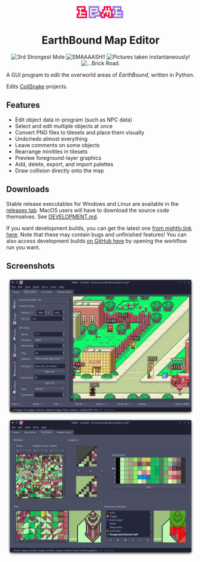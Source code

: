 <div align="center">
<img alt="EBME" src=https://github.com/Supremekirb/EBME/blob/main/assets/logos/logo.png?raw=true>
<h1 align="center">EarthBound Map Editor</h1>
<img alt="3rd Strongest Mole" src="https://img.shields.io/badge/3rd-Strongest_Mole-gold">
<img alt="SMAAAASH!!" src="https://img.shields.io/badge/SMAAAASH!!-blue">
<img alt="Pictures taken instantaneously!" src="https://img.shields.io/badge/Pictures_taken-instantaneously!-forestgreen">
<img alt="...Brick Road." src="https://img.shields.io/badge/...-Brick_Road.-orangered">
</div>

A GUI program to edit the overworld areas of _EarthBound_, written in Python.

Edits [CoilSnake](https://github.com/pk-hack/CoilSnake) projects.

## Features

* Edit object data in-program (such as NPC data)
* Select and edit multiple objects at once
* Convert PNG files to tilesets and place them visually
* Undo/redo almost everything
* Leave comments on some objects
* Rearrange minitiles in tilesets
* Preview foreground-layer graphics
* Add, delete, export, and import palettes
* Draw collision directly onto the map

## Downloads

Stable release executables for Windows and Linux are available in the [releases tab](https://github.com/Supremekirb/EBME/releases).
MacOS users will have to download the source code themselves. See [DEVELOPMENT.md](DEVELOPMENT.md).

If you want development builds, you can get the latest one [from nightly.link here](https://nightly.link/Supremekirb/EBME/workflows/build_push/main). Note that these may contain bugs and unfinished features! You can also access development builds [on GitHub here](https://github.com/Supremekirb/EBME/actions) by opening the workflow run you want.

## Screenshots

![The map editor](assets/readme/mapeditor.png)
![The tile editor](assets/readme/tileeditor.png)
